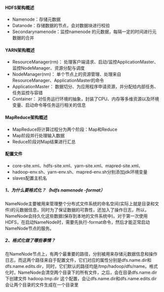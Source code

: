 #### HDFS架构概述
- Namenode：存储元数据
- Datanode：存储数据的节点，会对数据块进行校验
- Secondarynamenode：监控namenode 的元数据，每隔一定的时间进行元数据的合并

#### YARN架构概述
- ResourceManager(rm)：
处理客户端请求、启动/监控ApplicationMaster、监控NodeManager、资源分配与调度
- NodeManager(nm)：
单个节点上的资源管理、处理来自ResourceManager、ApplicationMaster的命令
- ApplicationMaster：
数据切分、为应用程序申请资源，并分配给内部任务、任务监控与容错
- Container：
对任务运行环境的抽象，封装了CPU、内存等多维资源以及环境变量、启动命令等任务运行相关的信息

#### MapReduce架构概述
- MapReduce将计算过程分为两个阶段：Map和Reduce
- Map阶段并行处理输入数据
- Reduce阶段对Map结果进行汇总

#### 配置文件
- core-site.xml、hdfs-site.xml、yarn-site.xml、mapred-site.xml、
- hadoop-env.sh、yarn-env.sh、mapred-env.sh分别添加jdk环境变量
- slaves配置主机名

##### 1、为什么要格式化？（hdfs namenode -format）
NameNode主要被用来管理整个分布式文件系统的命名空间(实际上就是目录和文件)的元数据信息，同时为了保证数据的可靠性，还加入了操作日志，所以，NameNode会持久化这些数据(保存到本地的文件系统中)。对于第一次使用HDFS，在启动NameNode时，需要先执行-format命令，然后才能正常启动NameNode节点的服务。
##### 2、格式化做了哪些事情？
在NameNode节点上，有两个最重要的路径，分别被用来存储元数据信息和操作日志，而这两个路径来自于配置文件，它们对应的属性分别是dfs.name.dir和dfs.name.edits.dir，同时，它们默认的路径均是/tmp/hadoop/dfs/name。格式化时，NameNode会清空两个目录下的所有文件，之后，会在目录dfs.name.dir下创建文件
hadoop.tmp.dir 这个配置，会让dfs.name.dir和dfs.name.edits.dir会让两个目录的文件生成在一个目录里